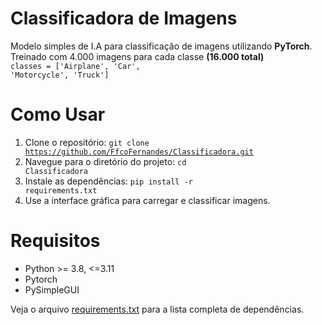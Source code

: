 # Classificadora de Imagens
 Modelo simples de I.A para classificação de imagens utilizando <b>PyTorch</b>. <br>
 Treinado com 4.000 imagens para cada classe <b>(16.000 total)</b> <br>
 <code>classes = ['Airplane', 'Car', 'Motorcycle', 'Truck']</code>

# Como Usar
 1. Clone o repositório:
 <code>git clone https://github.com/FfcoFernandes/Classificadora.git</code>
 2. Navegue para o diretório do projeto:
 <code>cd Classificadora</code>
 3. Instale as dependências:
 <code>pip install -r requirements.txt</code>
 4. Use a interface gráfica para carregar e classificar imagens.

# Requisitos
* Python >= 3.8, <=3.11
* Pytorch
* PySimpleGUI

Veja o arquivo <a href='https://github.com/FfcoFernandes/Classificadora/blob/main/requirements.txt'>requirements.txt</a> para a lista completa de dependências.
